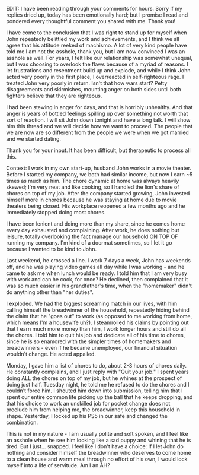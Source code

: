EDIT: I have been reading through your comments for hours. Sorry if my replies dried up, today has been emotionally hard; but I promise I read and pondered every thoughtful comment you shared with me. Thank you!

I have come to the conclusion that I was right to stand up for myself when John repeatedly belittled my work and achievements, and I think we all agree that his attitude reeked of machismo. A lot of very kind people have told me I am not the asshole, thank you, but I am now convinced I was an asshole as well. For years, I felt like our relationship was somewhat unequal, but I was choosing to overlook the flaws because of a myriad of reasons. I let frustrations and resentment build up and explode, and while I think John acted very poorly in the first place, I overreacted in self-righteous rage. I treated John very poorly in return. Isn't that how wars start? Petty disagreements and skirmishes, mounting anger on both sides until both fighters believe that they are righteous.

I had been stewing in anger for days, and that is horribly unhealthy. And that anger is years of bottled feelings spilling up over something not worth that sort of reaction. I will sit John down tonight and have a long talk. I will show him this thread and we will decide how we want to proceed. The people that we are now are so different from the people we were when we got married and we started dating.

Thank you for your input. It has been difficult, but therapeutic to process all this.

Context: I work in my own start-up, husband John works in a movie theater. Before I started my company, we both had similar income, but now I earn ~5 times as much as him. The chore dynamic at home was always heavily skewed; I'm very neat and like cooking, so I handled the lion's share of chores on top of my job. After the company started growing, John invested himself more in chores because he was staying at home due to movie theaters being closed. His workplace reopened a few months ago and he immediately stopped doing most chores.

I have been lenient and doing more than my share, since he comes home every day exhausted and complaining. After work, he does nothing but leisure, totally overlooking the fact manage our household ON TOP OF running my company. I'm kind of a doormat sometimes, so I let it go because I wanted to be kind to John.

Last weekend, he crossed a line. I work 7 days a week, John has weekends off, and he was playing video games all day while I was working - and he came to ask me when lunch would be ready. I told him that I am very busy with work and can he cook, for once? He declined, then complained that it was so much easier in his grandfather's time, when the "homemaker" didn't do anything other than "her duties".

I exploded. We had the biggest screaming match in our lives, with him calling himself the breadwinner of the household, repeatedly hiding behind the claim that he "goes out" to work (as opposed to me working from home, which means I'm a housewife uh?). I steamrolled his claims by pointing out that I earn much more money than him, I work longer hours and still do all the chores. I told him to quit his job and dedicate all of his time to chores, since he is so enamored with the simpler times of homemakers and breadwinners - even if he became unemployed, our financial situation wouldn't change. He acted appalled.

Monday, I gave him a list of chores to do, about 2-3 hours of chores daily. He constantly complains, and I just reply with "Quit your job." I spent years doing ALL the chores on top of my job, but he whines at the prospect of doing just half. Tuesday night, he told me he refused to do the chores and I couldn't force him. I shouted him down into submission, telling him that I spent our entire common life picking up the ball that he keeps dropping, and that his choice to work an unskilled job for pocket change does not preclude him from helping me, the breadwinner, keep this household in shape. Yesterday, I locked up his PS5 in our safe and changed the combination.

This is not in my nature - I am usually polite and soft spoken, and I feel like an asshole when he see him looking like a sad puppy and whining that he is tired. But I just... snapped. I feel like I don't have a choice: If I let John do nothing and consider himself the breadwinner who deserves to come home to a clean house and warm meal through no effort of his own, I would lock myself into a life of servitude. Am I an AH?